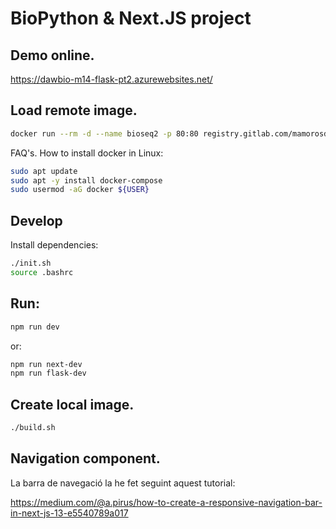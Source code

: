# BioPython & Next.JS project

## Demo online.

https://dawbio-m14-flask-pt2.azurewebsites.net/

## Load remote image.

```sh
docker run --rm -d --name bioseq2 -p 80:80 registry.gitlab.com/mamorosdev/m14-uf2-bioseq-2
```

FAQ's. How to install docker in Linux:

```sh
sudo apt update
sudo apt -y install docker-compose
sudo usermod -aG docker ${USER}
```

## Develop

Install dependencies:

```sh
./init.sh
source .bashrc
```

## Run:

```sh
npm run dev
```

or:

```sh
npm run next-dev
npm run flask-dev
```

## Create local image.

```sh
./build.sh
```

## Navigation component.

La barra de navegació la he fet seguint aquest tutorial:

https://medium.com/@a.pirus/how-to-create-a-responsive-navigation-bar-in-next-js-13-e5540789a017
